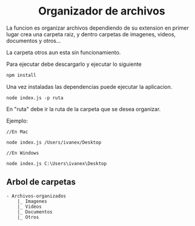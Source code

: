 <h1 style="text-align:center">Organizador de archivos</h1>

<p>La funcion es organizar archivos dependiendo de su extension
 en primer lugar crea una carpeta raiz, y dentro carpetas de imagenes, videos, documentos y otros...</p>

 <p>La carpeta otros aun esta sin funcionamiento.</p>

 <p>Para ejecutar debe descargarlo y ejecutar lo siguiente</p>

 ```bash
 npm install
 ```

 <p>Una vez instaladas las dependencias puede ejecutar la aplicacion.</p>

 ```
 node index.js -p ruta
 ```

 En "ruta" debe ir la ruta de la carpeta que se desea organizar.

 Ejemplo:

 ```
 //En Mac

 node index.js /Users/ivanex/Desktop

//En Windows

node index.js C:\Users\ivanex\Desktop
 ```

## Arbol de carpetas
```
- Archivos-organizados
    |_ Imagenes
    |_ Videos
    |_ Documentos
    |_ Otros

```